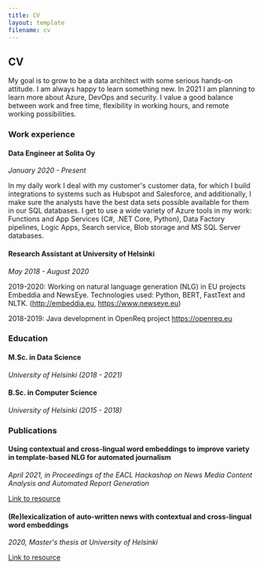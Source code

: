 ```yaml
---
title: CV
layout: template
filename: cv
--- 
```

## CV

My goal is to grow to be a data architect with some serious hands-on attitude. I am always happy to learn something new. In 2021 I am planning to learn more about Azure, DevOps and security. I value a good balance between work and free time, flexibility in working hours, and remote working possibilities.

### Work experience

#### Data Engineer at Solita Oy

_January 2020 - Present_

In my daily work I deal with my customer's customer data, for which I build integrations to systems such as Hubspot and Salesforce, and additionally, I make sure the analysts have the best data sets possible available for them in our SQL databases. I get to use a wide variety of Azure tools in my work: Functions and App Services (C#, .NET Core, Python), Data Factory pipelines, Logic Apps, Search service, Blob storage and MS SQL Server databases.

#### Research Assistant at University of Helsinki

_May 2018 - August 2020_

2019-2020: Working on natural language generation (NLG) in EU projects Embeddia and NewsEye. Technologies used: Python, BERT, FastText and NLTK.
(http://embeddia.eu, https://www.newseye.eu)

2018-2019: Java development in OpenReq project
https://openreq.eu

### Education

#### M.Sc. in Data Science

_University of Helsinki (2018 - 2021)_

#### B.Sc. in Computer Science

_University of Helsinki (2015 - 2018)_

### Publications

#### Using contextual and cross-lingual word embeddings to improve variety in template-based NLG for automated journalism

_April 2021, in Proceedings of the EACL Hackashop on News Media Content Analysis and Automated Report Generation_

[Link to resource](https://aclanthology.org/2021.hackashop-1.9/)

#### (Re)lexicalization of auto-written news with contextual and cross-lingual word embeddings

_2020, Master's thesis at University of Helsinki_

[Link to resource](http://urn.fi/URN:NBN:fi:hulib-202011254592)




